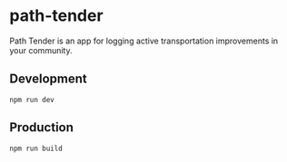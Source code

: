 # path-tender

Path Tender is an app for logging active transportation improvements in your community.

## Development
```shellscript
npm run dev
```

## Production
```shellscript
npm run build
```